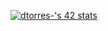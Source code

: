 [![dtorres-'s 42 stats](https://badge.mediaplus.ma/greenbinary/dtorres-?UM6P=off)](https://github.com/oakoudad/badge42)

<!--
**dtorresss/dtorresss** is a ✨ _special_ ✨ repository because its `README.md` (this file) appears on your GitHub profile.

Here are some ideas to get you started:

- 🔭 I’m currently working on ...
- 🌱 I’m currently learning ...
- 👯 I’m looking to collaborate on ...
- 🤔 I’m looking for help with ...
- 💬 Ask me about ...
- 📫 How to reach me: ...
- 😄 Pronouns: ...
- ⚡ Fun fact: ...
-->
